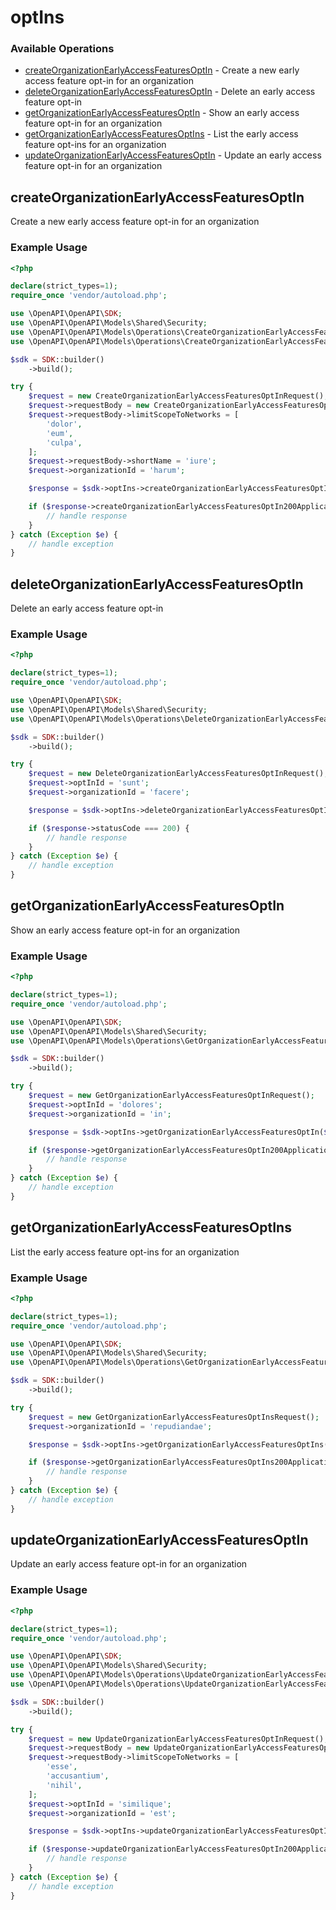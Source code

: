 # optIns

### Available Operations

* [createOrganizationEarlyAccessFeaturesOptIn](#createorganizationearlyaccessfeaturesoptin) - Create a new early access feature opt-in for an organization
* [deleteOrganizationEarlyAccessFeaturesOptIn](#deleteorganizationearlyaccessfeaturesoptin) - Delete an early access feature opt-in
* [getOrganizationEarlyAccessFeaturesOptIn](#getorganizationearlyaccessfeaturesoptin) - Show an early access feature opt-in for an organization
* [getOrganizationEarlyAccessFeaturesOptIns](#getorganizationearlyaccessfeaturesoptins) - List the early access feature opt-ins for an organization
* [updateOrganizationEarlyAccessFeaturesOptIn](#updateorganizationearlyaccessfeaturesoptin) - Update an early access feature opt-in for an organization

## createOrganizationEarlyAccessFeaturesOptIn

Create a new early access feature opt-in for an organization

### Example Usage

```php
<?php

declare(strict_types=1);
require_once 'vendor/autoload.php';

use \OpenAPI\OpenAPI\SDK;
use \OpenAPI\OpenAPI\Models\Shared\Security;
use \OpenAPI\OpenAPI\Models\Operations\CreateOrganizationEarlyAccessFeaturesOptInRequest;
use \OpenAPI\OpenAPI\Models\Operations\CreateOrganizationEarlyAccessFeaturesOptInRequestBody;

$sdk = SDK::builder()
    ->build();

try {
    $request = new CreateOrganizationEarlyAccessFeaturesOptInRequest();
    $request->requestBody = new CreateOrganizationEarlyAccessFeaturesOptInRequestBody();
    $request->requestBody->limitScopeToNetworks = [
        'dolor',
        'eum',
        'culpa',
    ];
    $request->requestBody->shortName = 'iure';
    $request->organizationId = 'harum';

    $response = $sdk->optIns->createOrganizationEarlyAccessFeaturesOptIn($request);

    if ($response->createOrganizationEarlyAccessFeaturesOptIn200ApplicationJSONObject !== null) {
        // handle response
    }
} catch (Exception $e) {
    // handle exception
}
```

## deleteOrganizationEarlyAccessFeaturesOptIn

Delete an early access feature opt-in

### Example Usage

```php
<?php

declare(strict_types=1);
require_once 'vendor/autoload.php';

use \OpenAPI\OpenAPI\SDK;
use \OpenAPI\OpenAPI\Models\Shared\Security;
use \OpenAPI\OpenAPI\Models\Operations\DeleteOrganizationEarlyAccessFeaturesOptInRequest;

$sdk = SDK::builder()
    ->build();

try {
    $request = new DeleteOrganizationEarlyAccessFeaturesOptInRequest();
    $request->optInId = 'sunt';
    $request->organizationId = 'facere';

    $response = $sdk->optIns->deleteOrganizationEarlyAccessFeaturesOptIn($request);

    if ($response->statusCode === 200) {
        // handle response
    }
} catch (Exception $e) {
    // handle exception
}
```

## getOrganizationEarlyAccessFeaturesOptIn

Show an early access feature opt-in for an organization

### Example Usage

```php
<?php

declare(strict_types=1);
require_once 'vendor/autoload.php';

use \OpenAPI\OpenAPI\SDK;
use \OpenAPI\OpenAPI\Models\Shared\Security;
use \OpenAPI\OpenAPI\Models\Operations\GetOrganizationEarlyAccessFeaturesOptInRequest;

$sdk = SDK::builder()
    ->build();

try {
    $request = new GetOrganizationEarlyAccessFeaturesOptInRequest();
    $request->optInId = 'dolores';
    $request->organizationId = 'in';

    $response = $sdk->optIns->getOrganizationEarlyAccessFeaturesOptIn($request);

    if ($response->getOrganizationEarlyAccessFeaturesOptIn200ApplicationJSONObject !== null) {
        // handle response
    }
} catch (Exception $e) {
    // handle exception
}
```

## getOrganizationEarlyAccessFeaturesOptIns

List the early access feature opt-ins for an organization

### Example Usage

```php
<?php

declare(strict_types=1);
require_once 'vendor/autoload.php';

use \OpenAPI\OpenAPI\SDK;
use \OpenAPI\OpenAPI\Models\Shared\Security;
use \OpenAPI\OpenAPI\Models\Operations\GetOrganizationEarlyAccessFeaturesOptInsRequest;

$sdk = SDK::builder()
    ->build();

try {
    $request = new GetOrganizationEarlyAccessFeaturesOptInsRequest();
    $request->organizationId = 'repudiandae';

    $response = $sdk->optIns->getOrganizationEarlyAccessFeaturesOptIns($request);

    if ($response->getOrganizationEarlyAccessFeaturesOptIns200ApplicationJSONObjects !== null) {
        // handle response
    }
} catch (Exception $e) {
    // handle exception
}
```

## updateOrganizationEarlyAccessFeaturesOptIn

Update an early access feature opt-in for an organization

### Example Usage

```php
<?php

declare(strict_types=1);
require_once 'vendor/autoload.php';

use \OpenAPI\OpenAPI\SDK;
use \OpenAPI\OpenAPI\Models\Shared\Security;
use \OpenAPI\OpenAPI\Models\Operations\UpdateOrganizationEarlyAccessFeaturesOptInRequest;
use \OpenAPI\OpenAPI\Models\Operations\UpdateOrganizationEarlyAccessFeaturesOptInRequestBody;

$sdk = SDK::builder()
    ->build();

try {
    $request = new UpdateOrganizationEarlyAccessFeaturesOptInRequest();
    $request->requestBody = new UpdateOrganizationEarlyAccessFeaturesOptInRequestBody();
    $request->requestBody->limitScopeToNetworks = [
        'esse',
        'accusantium',
        'nihil',
    ];
    $request->optInId = 'similique';
    $request->organizationId = 'est';

    $response = $sdk->optIns->updateOrganizationEarlyAccessFeaturesOptIn($request);

    if ($response->updateOrganizationEarlyAccessFeaturesOptIn200ApplicationJSONObject !== null) {
        // handle response
    }
} catch (Exception $e) {
    // handle exception
}
```
